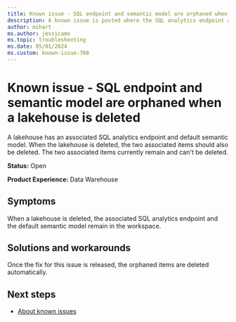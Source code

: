 ```yaml
---
title: Known issue - SQL endpoint and semantic model are orphaned when a lakehouse is deleted
description: A known issue is posted where the SQL analytics endpoint and default semantic model are orphaned when a lakehouse is deleted.
author: mihart
ms.author: jessicamo
ms.topic: troubleshooting  
ms.date: 05/01/2024
ms.custom: known-issue-708
---
```


# Known issue - SQL endpoint and semantic model are orphaned when a lakehouse is deleted

A lakehouse has an associated SQL analytics endpoint and default semantic model. When the lakehouse is deleted, the two associated items should also be deleted. The two associated items currently remain and can't be deleted.

**Status:** Open

**Product Experience:** Data Warehouse

## Symptoms

When a lakehouse is deleted, the associated SQL analytics endpoint and the default semantic model remain in the workspace.

## Solutions and workarounds

Once the fix for this issue is released, the orphaned items are deleted automatically.

## Next steps

- [About known issues](https://support.fabric.microsoft.com/known-issues)
